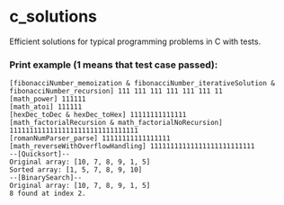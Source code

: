 # c_solutions

Efficient solutions for typical programming problems in C with tests.

### Print example (1 means that test case passed):
```text
[fibonacciNumber_memoization & fibonacciNumber_iterativeSolution & fibonacciNumber_recursion] 111 111 111 111 111 111 11 
[math_power] 111111
[math_atoi] 111111
[hexDec_toDec & hexDec_toHex] 11111111111111
[math_factorialRecursion & math_factorialNoRecursion] 11111111111111111111111111111111
[romanNumParser_parse] 11111111111111111
[math_reverseWithOverflowHandling] 11111111111111111111111111
--[Quicksort]--
Original array: [10, 7, 8, 9, 1, 5]
Sorted array: [1, 5, 7, 8, 9, 10]
--[BinarySearch]--
Original array: [10, 7, 8, 9, 1, 5]
8 found at index 2.
```